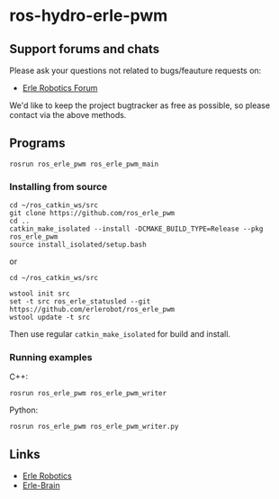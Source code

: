 # ros-hydro-erle-pwm


Support forums and chats
------------------------

Please ask your questions not related to bugs/feauture requests on:

- [Erle Robotics Forum](http://forum.erlerobotics.com/)

We'd like to keep the project bugtracker as free as possible, so please contact via the above methods.

Programs
-------- 

```
rosrun ros_erle_pwm ros_erle_pwm_main
```

### Installing from source

```
cd ~/ros_catkin_ws/src
git clone https://github.com/ros_erle_pwm
cd ..
catkin_make_isolated --install -DCMAKE_BUILD_TYPE=Release --pkg ros_erle_pwm
source install_isolated/setup.bash
```
or 

```
cd ~/ros_catkin_ws/src

wstool init src 
set -t src ros_erle_statusled --git https://github.com/erlerobot/ros_erle_pwm
wstool update -t src
```
Then use regular `catkin_make_isolated` for build and install.

### Running examples
C++:
```
rosrun ros_erle_pwm ros_erle_pwm_writer
```

Python:
```
rosrun ros_erle_pwm ros_erle_pwm_writer.py
```

Links
-----

  - [Erle Robotics](www.erlerobotics.com)
  - [Erle-Brain](https://erlerobotics.com/blog/product/erle-brain/)
